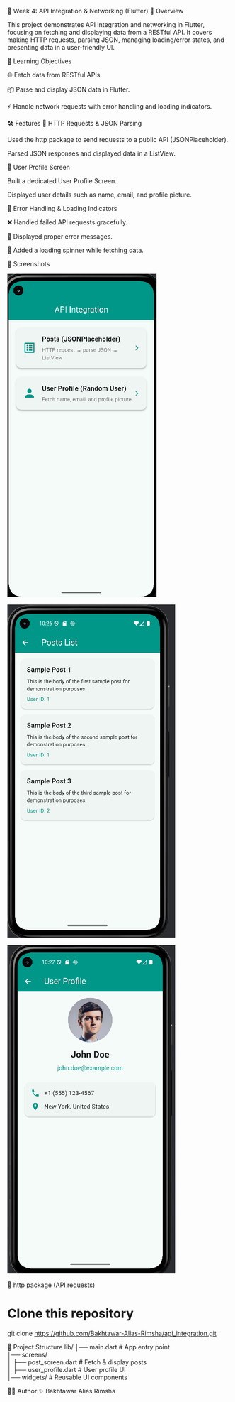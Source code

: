 📱 Week 4: API Integration & Networking (Flutter)
🚀 Overview

This project demonstrates API integration and networking in Flutter, focusing on fetching and displaying data from a RESTful API. It covers making HTTP requests, parsing JSON, managing loading/error states, and presenting data in a user-friendly UI.

🎯 Learning Objectives

🌐 Fetch data from RESTful APIs.

📦 Parse and display JSON data in Flutter.

⚡ Handle network requests with error handling and loading indicators.

🛠️ Features
🔹 HTTP Requests & JSON Parsing

Used the http package to send requests to a public API (JSONPlaceholder).

Parsed JSON responses and displayed data in a ListView.

🔹 User Profile Screen

Built a dedicated User Profile Screen.

Displayed user details such as name, email, and profile picture.

🔹 Error Handling & Loading Indicators

❌ Handled failed API requests gracefully.

📢 Displayed proper error messages.

🔄 Added a loading spinner while fetching data.

📸 Screenshots

![img.png](img.png)

![img_1.png](img_1.png)

![img_2.png](img_2.png)

📡 http package (API requests)

# Clone this repository
git clone https://github.com/Bakhtawar-Alias-Rimsha/api_integration.git


📂 Project Structure
lib/
│── main.dart              # App entry point  
│── screens/           
│   ├── post_screen.dart   # Fetch & display posts  
│   ├── user_profile.dart  # User profile UI  
│── widgets/               # Reusable UI components


👨‍💻 Author
✨ Bakhtawar Alias Rimsha

